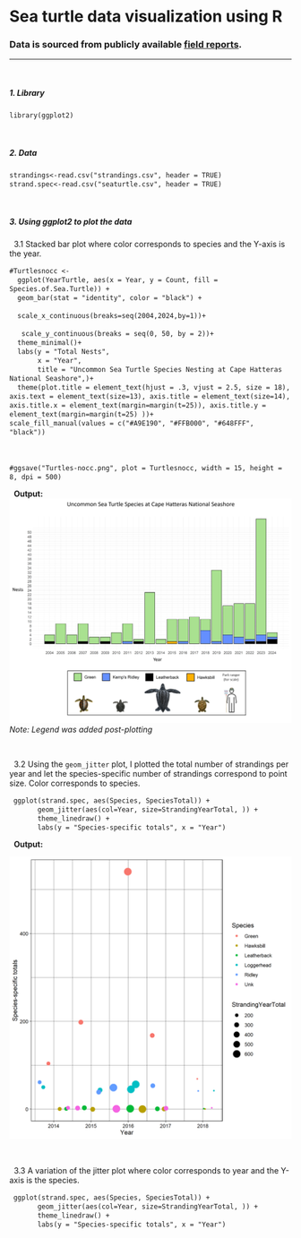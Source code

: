 # Sea turtle data visualization using R
### Data is sourced from publicly available [field reports](https://www.nps.gov/caha/learn/nature/upload/2018_CAHA_Sea-turtle-report_final_report.pdf).

---
&nbsp;
##### 1. Library
```{r}
library(ggplot2) 
```
&nbsp;
##### 2. Data

```{r}
strandings<-read.csv("strandings.csv", header = TRUE)
strand.spec<-read.csv("seaturtle.csv", header = TRUE)
```
&nbsp;
##### 3. Using ggplot2 to plot the data
&nbsp; 3.1 Stacked bar plot where color corresponds to species and the Y-axis is the year.
```{r}
#Turtlesnocc <-
  ggplot(YearTurtle, aes(x = Year, y = Count, fill = Species.of.Sea.Turtle)) + 
  geom_bar(stat = "identity", color = "black") +
  
  scale_x_continuous(breaks=seq(2004,2024,by=1))+
  
   scale_y_continuous(breaks = seq(0, 50, by = 2))+
  theme_minimal()+
  labs(y = "Total Nests", 
       x = "Year",
       title = "Uncommon Sea Turtle Species Nesting at Cape Hatteras National Seashore",)+
  theme(plot.title = element_text(hjust = .3, vjust = 2.5, size = 18), axis.text = element_text(size=13), axis.title = element_text(size=14), axis.title.x = element_text(margin=margin(t=25)), axis.title.y = element_text(margin=margin(t=25) ))+
scale_fill_manual(values = c("#A9E190", "#FFB000", "#648FFF", "black"))

 

#ggsave("Turtles-nocc.png", plot = Turtlesnocc, width = 15, height = 8, dpi = 500)
```
&nbsp; **Output:**
![alt text](https://github.com/gausec/CapeHatteras/blob/main/Results/uncommon_sea_turtles_at_CAHA.png)
*Note: Legend was added post-plotting*

&nbsp;

&nbsp; 3.2 Using the `geom_jitter` plot, I plotted the total number of strandings per year and let the species-specific number of strandings correspond to point size. Color corresponds to species.
```{r}
 ggplot(strand.spec, aes(Species, SpeciesTotal)) +
       geom_jitter(aes(col=Year, size=StrandingYearTotal, )) +
       theme_linedraw() +
       labs(y = "Species-specific totals", x = "Year") 
```
&nbsp; **Output:**

![alt text](https://github.com/gausec/CapeHatteras/blob/main/Results/Strandings.png?raw=true)

&nbsp;

&nbsp; 3.3 A variation of the jitter plot where color corresponds to year and the Y-axis is the species.
```{r}
 ggplot(strand.spec, aes(Species, SpeciesTotal)) +
       geom_jitter(aes(col=Year, size=StrandingYearTotal, )) +
       theme_linedraw() +
       labs(y = "Species-specific totals", x = "Year")
```


